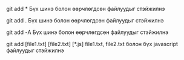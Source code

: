 git add * Бүх шинэ болон өөрчлөгдсөн файлуудыг стэйжилнэ

git add . Бүх шинэ болон өөрчлөгдсөн файлуудыг стэйжилнэ

git add -А Бүх шинэ болон өөрчлөгдсөн файлуудыг стэйжилнэ

git add [file1.txt] [file2.txt] [*.js] file1.txt, file2.txt болон бүх javascript файлуудыг стэйжилнэ
